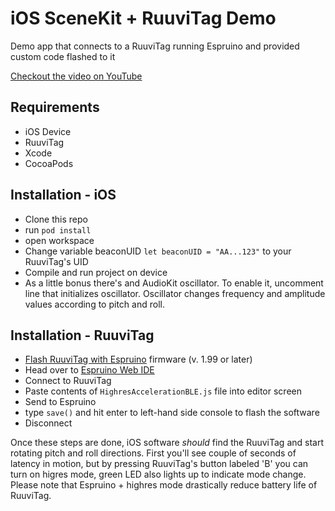 # iOS SceneKit + RuuviTag Demo
Demo app that connects to a RuuviTag running Espruino and provided custom code flashed to it

[Checkout the video on YouTube](https://www.youtube.com/watch?v=ELzRnxChrVI)

## Requirements
- iOS Device
- RuuviTag
- Xcode
- CocoaPods

## Installation - iOS
- Clone this repo
- run `pod install`
- open workspace
- Change variable beaconUID `let beaconUID = "AA...123"` to your RuuviTag's UID 
- Compile and run project on device
- As a little bonus there's and AudioKit oscillator. To enable it, uncomment line that initializes oscillator. Oscillator changes frequency and amplitude values according to pitch and roll.

## Installation - RuuviTag
- [Flash RuuviTag with Espruino](https://www.espruino.com/Ruuvitag) firmware (v. 1.99 or later)
- Head over to [Espruino Web IDE](https://www.espruino.com/ide/)
- Connect to RuuviTag
- Paste contents of `HighresAccelerationBLE.js` file into editor screen
- Send to Espruino
- type `save()` and hit enter to left-hand side console to flash the software
- Disconnect

Once these steps are done, iOS software _should_ find the RuuviTag and start rotating pitch and roll directions. First you'll see couple of seconds of latency in motion, but by pressing RuuviTag's button labeled 'B' you can turn on higres mode, green LED also lights up to indicate mode change. Please note that Espruino + highres mode drastically reduce battery life of RuuviTag.